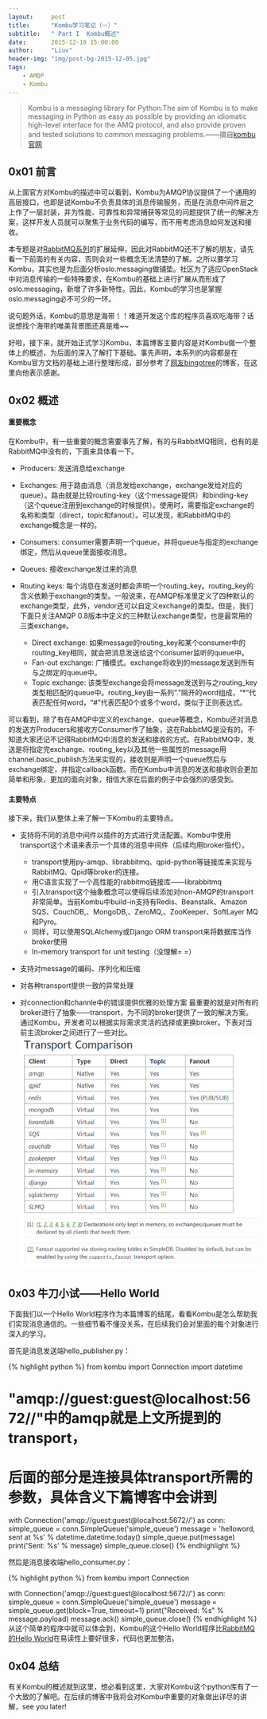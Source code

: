 ```yaml
---
layout:     post
title:      "Kombu学习笔记（一）"
subtitle:   " Part I  Kombu概述"
date:       2015-12-10 15:00:00
author:     "Liuv"
header-img: "img/post-bg-2015-12-05.jpg"
tags:
    - AMQP
    - Kombu
---
```


>  Kombu is a messaging library for Python.The aim of Kombu is to make messaging in Python as easy as possible by providing an idiomatic high-level interface for the AMQ protocol, and also provide proven and tested solutions to common messaging problems.——摘自[kombu官网](http://kombu.readthedocs.org/en/latest/introduction.html)

## 0x01 前言
从上面官方对Kombu的描述中可以看到，Kombu为AMQP协议提供了一个通用的高层接口，也即是说Kombu不负责具体的消息传输服务，而是在消息中间件层之上作了一层封装，并为性能、可靠性和异常捕获等常见的问题提供了统一的解决方案，这样开发人员就可以聚焦于业务代码的编写，而不用考虑消息如何发送和接收。

本专题是对[RabbitMQ系列](/2015/12/06/six-steps-to-study-rabbitmq-1/)的扩展延伸，因此对RabbitMQ还不了解的朋友，请先看一下前面的有关内容，否则会对一些概念无法清楚的了解。之所以要学习Kombu，其实也是为后面分析oslo.messaging做铺垫。社区为了适应OpenStack中对消息传输的一些特殊要求，在Kombu的基础上进行扩展从而形成了oslo.messaging，新增了许多新特性。因此，Kombu的学习也是掌握oslo.messaging必不可少的一环。

说句题外话，Kombu的意思是海带！！难道开发这个库的程序员喜欢吃海带？话说想找个海带的唯美背景图还真是难~~

好啦，接下来，就开始正式学习Kombu，本篇博客主要内容是对Kombu做一个整体上的概述，为后面的深入了解打下基础。事先声明，本系列的内容都是在Kombu官方文档的基础上进行整理形成，部分参考了[网友bingotree](http://bingotree.cn/?p=204)的博客，在这里向他表示感谢。

## 0x02 概述

#### 重要概念
在Kombu中，有一些重要的概念需要事先了解，有的与RabbitMQ相同，也有的是RabbitMQ中没有的，下面来具体看一下。

- Producers: 发送消息给exchange
- Exchanges: 用于路由消息（消息发给exchange，exchange发给对应的queue）。路由就是比较routing-key（这个message提供）和binding-key（这个queue注册到exchange的时候提供）。使用时，需要指定exchange的名称和类型（direct，topic和fanout）。可以发现，和RabbitMQ中的exchange概念是一样的。
- Consumers: consumer需要声明一个queue，并将queue与指定的exchange绑定，然后从queue里面接收消息。
- Queues: 接收exchange发过来的消息
- Routing keys: 每个消息在发送时都会声明一个routing_key。routing_key的含义依赖于exchange的类型。一般说来，在AMQP标准里定义了四种默认的exchange类型，此外，vendor还可以自定义exchange的类型。但是，我们下面只关注AMQP 0.8版本中定义的三种默认exchange类型，也是最常用的三类exchange。

	- Direct exchange: 如果message的routing_key和某个consumer中的routing_key相同，就会把消息发送给这个consumer监听的queue中。
	- Fan-out exchange: 广播模式。exchange将收到的message发送到所有与之绑定的queue中。
	- Topic exchange: 该类型exchange会将message发送到与之routing_key类型相匹配的queue中。routing_key由一系列“.”隔开的word组成，“*”代表匹配任何word，“#”代表匹配0个或多个word，类似于正则表达式。

可以看到，除了有在AMQP中定义的exchange、queue等概念，Kombu还对消息的发送方Producers和接收方Consumer作了抽象，这在RabbitMQ是没有的。不知道大家还记不记得RabbitMQ中消息的发送和接收的方式。在RabbitMQ中，发送是将指定完exchange、routing_key以及其他一些属性的message用channel.basic_publish方法来实现的，接收则是声明一个queue然后与exchange绑定，并指定callback函数。而在Kombu中消息的发送和接收则会更加简单和形象，更加的面向对象，相信大家在后面的例子中会强烈的感受到。

#### 主要特点
接下来，我们从整体上来了解一下Kombu的主要特点。

- 支持将不同的消息中间件以插件的方式进行灵活配置。Kombu中使用transport这个术语来表示一个具体的消息中间件（后续均用broker指代）。
	
	- transport使用py-amqp、librabbitmq、qpid-python等链接库来实现与RabbitMQ、Qpid等broker的连接。
	- 用C语言实现了一个高性能的rabbitmq链接库——librabbitmq
	- 引入transport这个抽象概念可以使得后续添加对non-AMQP的transport非常简单。当前Kombu中build-in支持有Redis、Beanstalk、Amazon SQS、CouchDB,、MongoDB,、ZeroMQ,、ZooKeeper、SoftLayer MQ和Pyro。
	- 同样，可以使用SQLAlchemy或Django ORM transport来将数据库当作broker使用
	- In-memory transport for unit testing（没理解= =）
- 支持对message的编码、序列化和压缩
- 对各种transport提供一致的异常处理
- 对connection和channle中的错误提供优雅的处理方案
最重要的就是对所有的broker进行了抽象——transport，为不同的broker提供了一致的解决方案。通过Kombu，开发者可以根据实际需求灵活的选择或更换broker。下表对当前主流broker之间进行了一些对比。
![Transport Comparison](/img/in-post/post10-kombu-1.png)

## 0x03 牛刀小试——Hello World
下面我们以一个Hello World程序作为本篇博客的结尾，看看Kombu是怎么帮助我们实现消息通信的。一些细节看不懂没关系，在后续我们会对里面的每个对象进行深入的学习。

首先是消息发送端hello_publisher.py：

{% highlight python %}
from kombu import Connection
import datetime

# "amqp://guest:guest@localhost:5672//"中的amqp就是上文所提到的transport，
# 后面的部分是连接具体transport所需的参数，具体含义下篇博客中会讲到
with Connection('amqp://guest:guest@localhost:5672//') as conn:
    simple_queue = conn.SimpleQueue('simple_queue')
    message = 'helloword, sent at %s' % datetime.datetime.today()
    simple_queue.put(message)
    print('Sent: %s' % message)
    simple_queue.close()
{% endhighlight %}

然后是消息接收端hello_consumer.py：

{% highlight python %}
from kombu import Connection

with Connection('amqp://guest:guest@localhost:5672//') as conn:
    simple_queue = conn.SimpleQueue('simple_queue')
    message = simple_queue.get(block=True, timeout=1)
    print("Received: %s" % message.payload)
    message.ack()
    simple_queue.close()
{% endhighlight %}
 从这个简单的程序中就可以体会到，Kombu的这个Hello World程序比[RabbitMQ的Hello World](/2015/12/06/six-steps-to-study-rabbitmq-1/)在易读性上要好很多，代码也更加整洁。
 
## 0x04 总结
有关Kombu的概述就到这里，想必看到这里，大家对Kombu这个python库有了一个大致的了解吧。在后续的博客中我将会对Kombu中重要的对象做出详尽的讲解，see you later!




